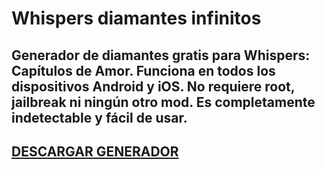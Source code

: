 # Whispers diamantes infinitos
## Generador de diamantes gratis para Whispers: Capítulos de Amor. Funciona en todos los dispositivos Android y iOS. No requiere root, jailbreak ni ningún otro mod. Es completamente indetectable y fácil de usar.

## [DESCARGAR GENERADOR](https://stellardownload.pro/cl/i/g68gjp)



